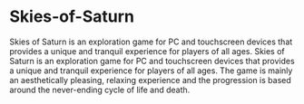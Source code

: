 Skies-of-Saturn
===============

Skies of Saturn is an exploration game for PC and touchscreen devices that provides a unique and tranquil experience for players of all ages. Skies of Saturn is an exploration game for PC and touchscreen devices that provides a unique and tranquil experience for players of all ages. The game is mainly an aesthetically pleasing, relaxing experience and the progression is based around the never-ending cycle of life and death.
